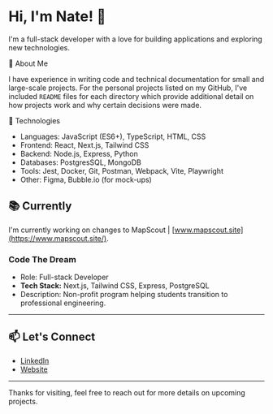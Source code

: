 <h1>Hi, I'm Nate! 👋</h1>

I'm a full-stack developer with a love for building applications and exploring new technologies. 

🚀 About Me

I have experience in writing code and technical documentation for small and large-scale projects. For the personal projects listed on my GitHub, I've included `README` files for each directory which provide additional detail on how projects work and why certain decisions were made. 

🌟  Technologies 

- Languages: JavaScript (ES6+), TypeScript, HTML, CSS
- Frontend: React, Next.js, Tailwind CSS
- Backend: Node.js, Express, Python
- Databases: PostgresSQL, MongoDB
- Tools: Jest, Docker, Git, Postman, Webpack, Vite, Playwright
- Other: Figma, Bubble.io (for mock-ups)


<h2>📚 Currently</h2>

I'm currently working on changes to MapScout | [www.mapscout.site](https://www.mapscout.site/).

<h3>Code The Dream</h3>

- Role: Full-stack Developer
- <b>Tech Stack:</b> Next.js, Tailwind CSS, Express, PostgreSQL
- Description: Non-profit program helping students transition to professional engineering.

___
<h2>📫 Let's Connect</h2>

- [LinkedIn](https://www.linkedin.com/in/nate-j-42168763/)
- [Website](https://portfolio-website-nj.onrender.com/) 

---
Thanks for visiting, feel free to reach out for more details on upcoming projects.
